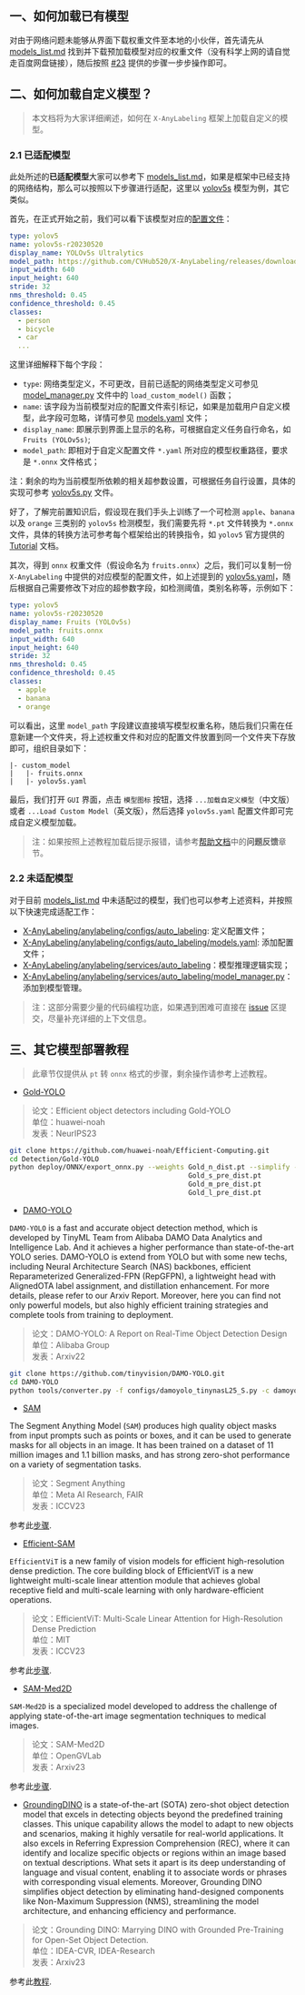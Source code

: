 ## 一、如何加载已有模型

对由于网络问题未能够从界面下载权重文件至本地的小伙伴，首先请先从 [models_list.md](./models_list.md) 找到并下载预加载模型对应的权重文件（没有科学上网的请自觉走百度网盘链接），随后按照 [#23](https://github.com/CVHub520/X-AnyLabeling/issues/23) 提供的步骤一步步操作即可。


## 二、如何加载自定义模型？

> 本文档将为大家详细阐述，如何在 `X-AnyLabeling` 框架上加载自定义的模型。

### 2.1 已适配模型

此处所述的**已适配模型**大家可以参考下 [models_list.md](./models_list.md)，如果是框架中已经支持的网络结构，那么可以按照以下步骤进行适配，这里以 [yolov5s](https://github.com/ultralytics/yolov5) 模型为例，其它类似。

首先，在正式开始之前，我们可以看下该模型对应的[配置文件](../anylabeling/configs/auto_labeling/yolov5s.yaml)：

```YAML
type: yolov5
name: yolov5s-r20230520
display_name: YOLOv5s Ultralytics
model_path: https://github.com/CVHub520/X-AnyLabeling/releases/download/v0.1.0/yolov5s.onnx
input_width: 640
input_height: 640
stride: 32
nms_threshold: 0.45
confidence_threshold: 0.45
classes:
  - person
  - bicycle
  - car
  ...
```

这里详细解释下每个字段：

- `type`: 网络类型定义，不可更改，目前已适配的网络类型定义可参见 [model_manager.py](../anylabeling/services/auto_labeling/model_manager.py) 文件中的 `load_custom_model()` 函数；
- `name`: 该字段为当前模型对应的配置文件索引标记，如果是加载用户自定义模型，此字段可忽略，详情可参见 [models.yaml](../anylabeling/configs/auto_labeling/models.yaml) 文件；
- `display_name`: 即展示到界面上显示的名称，可根据自定义任务自行命名，如 `Fruits (YOLOv5s)`;
- `model_path`: 即相对于自定义配置文件 `*.yaml` 所对应的模型权重路径，要求是 `*.onnx` 文件格式；

注：剩余的均为当前模型所依赖的相关超参数设置，可根据任务自行设置，具体的实现可参考 [yolov5s.py](../anylabeling/services/auto_labeling/yolov5.py) 文件。

好了，了解完前置知识后，假设现在我们手头上训练了一个可检测 `apple`、`banana` 以及 `orange` 三类别的 `yolov5s` 检测模型，我们需要先将 `*.pt` 文件转换为 `*.onnx` 文件，具体的转换方法可参考每个框架给出的转换指令，如 `yolov5` 官方提供的 [Tutorial](https://docs.ultralytics.com/yolov5/tutorials/model_export) 文档。

其次，得到 `onnx` 权重文件（假设命名为 `fruits.onnx`）之后，我们可以复制一份 `X-AnyLabeling` 中提供的对应模型的配置文件，如上述提到的 [yolov5s.yaml](../anylabeling/configs/auto_labeling/yolov5s.yaml)，随后根据自己需要修改下对应的超参数字段，如检测阈值，类别名称等，示例如下：

```YAML
type: yolov5
name: yolov5s-r20230520
display_name: Fruits (YOLOv5s)
model_path: fruits.onnx
input_width: 640
input_height: 640
stride: 32
nms_threshold: 0.45
confidence_threshold: 0.45
classes:
  - apple
  - banana
  - orange
```

可以看出，这里 `model_path` 字段建议直接填写模型权重名称，随后我们只需在任意新建一个文件夹，将上述权重文件和对应的配置文件放置到同一个文件夹下存放即可，组织目录如下：

```
|- custom_model
|   |- fruits.onnx
|   |- yolov5s.yaml
```

最后，我们打开 `GUI` 界面，点击 `模型图标` 按钮，选择 `...加载自定义模型`（中文版） 或者 `...Load Custom Model`（英文版），然后选择 `yolov5s.yaml` 配置文件即可完成自定义模型加载。

> 注：如果按照上述教程加载后提示报错，请参考[帮助文档](./Q&A.md)中的**问题反馈**章节。

### 2.2 未适配模型

对于目前 [models_list.md](./models_list.md) 中未适配过的模型，我们也可以参考上述资料，并按照以下快速完成适配工作：

- [X-AnyLabeling/anylabeling/configs/auto_labeling](../anylabeling/configs/auto_labeling): 定义配置文件；
- [X-AnyLabeling/anylabeling/configs/auto_labeling/models.yaml](../anylabeling/configs/auto_labeling/models.yaml): 添加配置文件；
- [X-AnyLabeling/anylabeling/services/auto_labeling](../anylabeling/services/auto_labeling)：模型推理逻辑实现；
- [X-AnyLabeling/anylabeling/services/auto_labeling/model_manager.py](../anylabeling/services/auto_labeling/model_manager.py)：添加到模型管理。

> 注：这部分需要少量的代码编程功底，如果遇到困难可直接在 [issue](https://github.com/CVHub520/X-AnyLabeling/issues) 区提交，尽量补充详细的上下文信息。

## 三、其它模型部署教程

> 此章节仅提供从 `pt` 转 `onnx` 格式的步骤，剩余操作请参考上述教程。

- [Gold-YOLO](https://github.com/huawei-noah/Efficient-Computing/tree/master/Detection/Gold-YOLO)

> 论文：Efficient object detectors including Gold-YOLO</br>
> 单位：huawei-noah</br>
> 发表：NeurIPS23</br>

```bash
git clone https://github.com/huawei-noah/Efficient-Computing.git
cd Detection/Gold-YOLO
python deploy/ONNX/export_onnx.py --weights Gold_n_dist.pt --simplify --ort
                                            Gold_s_pre_dist.pt                     
                                            Gold_m_pre_dist.pt
                                            Gold_l_pre_dist.pt
```

- [DAMO-YOLO](https://github.com/tinyvision/DAMO-YOLO)

`DAMO-YOLO` is a fast and accurate object detection method, which is developed by TinyML Team from Alibaba DAMO Data Analytics and Intelligence Lab. And it achieves a higher performance than state-of-the-art YOLO series. DAMO-YOLO is extend from YOLO but with some new techs, including Neural Architecture Search (NAS) backbones, efficient Reparameterized Generalized-FPN (RepGFPN), a lightweight head with AlignedOTA label assignment, and distillation enhancement. For more details, please refer to our Arxiv Report. Moreover, here you can find not only powerful models, but also highly efficient training strategies and complete tools from training to deployment.

> 论文：DAMO-YOLO: A Report on Real-Time Object Detection Design</br>
> 单位：Alibaba Group</br>
> 发表：Arxiv22</br>

```bash
git clone https://github.com/tinyvision/DAMO-YOLO.git
cd DAMO-YOLO
python tools/converter.py -f configs/damoyolo_tinynasL25_S.py -c damoyolo_tinynasL25_S.pth --batch_size 1 --img_size 640
```

- [SAM](https://github.com/vietanhdev/samexporter)

The Segment Anything Model (`SAM`) produces high quality object masks from input prompts such as points or boxes, and it can be used to generate masks for all objects in an image. It has been trained on a dataset of 11 million images and 1.1 billion masks, and has strong zero-shot performance on a variety of segmentation tasks.

> 论文：Segment Anything</br>
> 单位：Meta AI Research, FAIR</br>
> 发表：ICCV23</br>

参考此[步骤](https://github.com/vietanhdev/samexporter#sam-exporter).

- [Efficient-SAM](https://github.com/CVHub520/efficientvit)

`EfficientViT` is a new family of vision models for efficient high-resolution dense prediction. The core building block of EfficientViT is a new lightweight multi-scale linear attention module that achieves global receptive field and multi-scale learning with only hardware-efficient operations.

> 论文：EfficientViT: Multi-Scale Linear Attention for High-Resolution Dense Prediction</br>
> 单位：MIT</br>
> 发表：ICCV23</br>

参考此[步骤](https://github.com/CVHub520/efficientvit#benchmarking-with-onnxruntime).

- [SAM-Med2D](https://github.com/CVHub520/SAM-Med2D)

`SAM-Med2D` is a specialized model developed to address the challenge of applying state-of-the-art image segmentation techniques to medical images.

> 论文：SAM-Med2D</br>
> 单位：OpenGVLab</br>
> 发表：Arxiv23</br>

参考此[步骤](https://github.com/CVHub520/SAM-Med2D#-deploy).

- [GroundingDINO](https://github.com/IDEA-Research/GroundingDINO) is a state-of-the-art (SOTA) zero-shot object detection model that excels in detecting objects beyond the predefined training classes. This unique capability allows the model to adapt to new objects and scenarios, making it highly versatile for real-world applications. It also excels in Referring Expression Comprehension (REC), where it can identify and localize specific objects or regions within an image based on textual descriptions. What sets it apart is its deep understanding of language and visual content, enabling it to associate words or phrases with corresponding visual elements. Moreover, Grounding DINO simplifies object detection by eliminating hand-designed components like Non-Maximum Suppression (NMS), streamlining the model architecture, and enhancing efficiency and performance.

> 论文：Grounding DINO: Marrying DINO with Grounded Pre-Training for Open-Set Object Detection.</br>
> 单位：IDEA-CVR, IDEA-Research</br>
> 发表：Arxiv23</br>

参考此[教程](../tools/export_grounding_dino_onnx.py).

